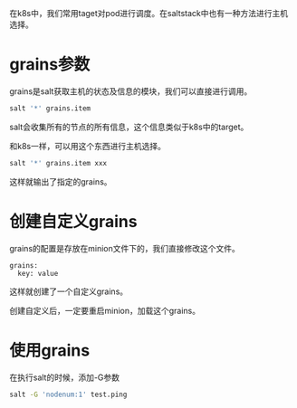在k8s中，我们常用taget对pod进行调度。在saltstack中也有一种方法进行主机选择。

# grains参数

grains是salt获取主机的状态及信息的模块，我们可以直接进行调用。

```bash
salt '*' grains.item
```

salt会收集所有的节点的所有信息，这个信息类似于k8s中的target。

和k8s一样，可以用这个东西进行主机选择。

```bash
salt '*' grains.item xxx
```

这样就输出了指定的grains。

# 创建自定义grains

grains的配置是存放在minion文件下的，我们直接修改这个文件。

```
grains:
  key: value
 ```

这样就创建了一个自定义grains。

创建自定义后，一定要重启minion，加载这个grains。

# 使用grains

在执行salt的时候，添加-G参数

```bash
salt -G 'nodenum:1' test.ping
```